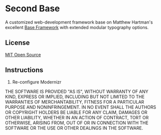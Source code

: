 # Second Base

A customized web-development framework base on Matthew Hartman's excellent [Base Framework](http://getbase.org/) with extended modular typography options.

## License
[MIT Open Source](https://opensource.org/licenses/MIT)

## Instructions

1. Re-configure Modernizr


THE SOFTWARE IS PROVIDED "AS IS", WITHOUT WARRANTY OF ANY KIND, EXPRESS OR IMPLIED, INCLUDING BUT NOT LIMITED TO THE WARRANTIES OF MERCHANTABILITY, FITNESS FOR A PARTICULAR PURPOSE AND NONINFRINGEMENT. IN NO EVENT SHALL THE AUTHORS OR COPYRIGHT HOLDERS BE LIABLE FOR ANY CLAIM, DAMAGES OR OTHER LIABILITY, WHETHER IN AN ACTION OF CONTRACT, TORT OR OTHERWISE, ARISING FROM, OUT OF OR IN CONNECTION WITH THE SOFTWARE OR THE USE OR OTHER DEALINGS IN THE SOFTWARE.
